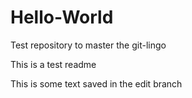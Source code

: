 # Hello-World
Test repository to master the git-lingo

This is a test readme

This is some text saved in the edit branch
